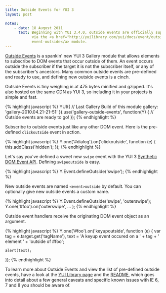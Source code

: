 ```yaml
---
title: Outside Events for YUI 3
layout: post

notes:
    - date: 18 August 2011
      text: Beginning with YUI 3.4.0, outside events are officially supported
            via the <a href="http://yuilibrary.com/yui/docs/event/outside.html">
            event-outside</a> module.
---
```


[Outside Events][1] is a spankin' new YUI 3 Gallery module that allows
elements to subscribe to DOM events that occur outside of them. An event
occurs outside the subscriber if the target it is not the subscriber itself,
or any of the subscriber's ancestors. Many common outside events are
pre-defined and ready to use, and defining new outside events is a cinch.

Outside Events is tiny weighing in at 475 bytes minified and gzipped. It's
also hosted on the same CDN as YUI 3, so including it in your projects is
simple and fast.

{% highlight javascript %}
YUI({
    // Last Gallery Build of this module
    gallery: 'gallery-2010.04.21-21-51'
}).use('gallery-outside-events', function(Y) {
    // Outside events are ready to go!
});
{% endhighlight %}

Subscribe to outside events just like any other DOM event. Here is the
pre-defined `clickoutside` event in action.

{% highlight javascript %}
Y.one('#dialog').on('clickoutside', function (e) {
    this.addClass('hidden');
});
{% endhighlight %}

Let's say you've defined a sweet new `swipe` event with the YUI 3
[Synthetic DOM Event API][2]. Defining `swipeoutside` is easy.

{% highlight javascript %}
Y.Event.defineOutside('swipe');
{% endhighlight %}

New outside events are named `<event>outside` by default. You can
optionally give new outside events a custom name.

{% highlight javascript %}
Y.Event.defineOutside('swipe', 'outerswipe');
Y.one('#foo').on('outerswipe', ... );
{% endhighlight %}

Outside event handlers receive the originating DOM event object as an
argument.

{% highlight javascript %}
Y.one('#foo').on('keyupoutside', function (e) {
    var tag  = e.target.get('tagName'),
        text = 'A keyup event occured on a ' + tag + ' element ' +
            'outside of #foo';

    alert(text);
});
{% endhighlight %}

To learn more about Outside Events and view the list of pre-defined outside
events, have a look at the [YUI Library page][1] and the [README][3], which
goes into detail about a few general caveats and specific known issues with IE
6, 7 and 8 you should be aware of.

[1]: http://yuilibrary.com/gallery/show/outside-events
[2]: http://yuilibrary.com/yui/docs/event/#synthetic-events
[3]: http://github.com/brettstimmerman/outside-events/blob/master/README.md
